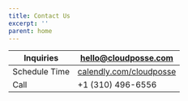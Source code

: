 ```yaml
---
title: Contact Us
excerpt: ''
parent: home
---
```

| Inquiries     | [hello@cloudposse.com](mailto:hello@cloudposse.com)        |
| ------------- | ---------------------------------------------------------- |
| Schedule Time | [calendly.com/cloudposse](https://calendly.com/cloudposse) |
| Call          | +1 (310) 496-6556                                          |
